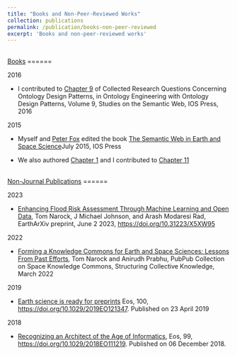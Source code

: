 ```yaml
---
title: "Books and Non-Peer-Reviewed Works"
collection: publications
permalink: /publication/books-non-peer-reviewed
excerpt: 'Books and non-peer-reviewed works'
---
```


<br>
<u>Books</u>
======

2016
      
* I contributed to [Chapter 9](http://ebooks.iospress.nl/volumearticle/45584) of Collected Research Questions Concerning Ontology Design Patterns, in Ontology Engineering with Ontology Design Patterns, Volume 9, Studies on the Semantic Web, IOS Press, 2016

2015
    
* Myself and [Peter Fox](https://en.wikipedia.org/wiki/Peter_Fox_(professor)) edited the book [The Semantic Web in Earth and Space Science](http://www.iospress.nl/book/the-semantic-web-in-earth-and-space-science-current-status-and-future-directions/)July 2015, IOS Press
      
* We also authored [Chapter 1](http://ebooks.iospress.nl/volumearticle/40091) and I contributed to [Chapter 11](http://ebooks.iospress.nl/volumearticle/40105)

<br>
<u>Non-Journal Publications</u>
======

2023

* [Enhancing Flood Risk Assessment Through Machine Learning and Open Data](https://doi.org/10.31223/X5XW95), Tom Narock, J Michael Johnson, and Arash Modaresi Rad, EarthArXiv preprint, June 2 2023, https://doi.org/10.31223/X5XW95

2022
    
* [Forming a Knowledge Commons for Earth and Space Sciences: Lessons From Past Efforts](https://doi.org/10.21428/a20c1a98.9ecf049b), Tom Narock and Anirudh Prabhu, PubPub Collection on Space Knowledge Commons, Structuring Collective Knowledge, March 2022

2019

* [Earth science is ready for preprints](https://eos.org/project-updates/earth-science-is-ready-for-preprints) Eos, 100, https://doi.org/10.1029/2019EO121347. Published on 23 April 2019

2018

* [Recognizing an Architect of the Age of Informatics](https://eos.org/opinions/recognizing-an-architect-of-the-age-of-informatics), Eos, 99, https://doi.org/10.1029/2018EO111219. Published on 06 December 2018.
      